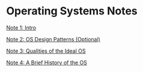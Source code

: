 # Operating Systems Notes

[Note 1: Intro](CS162_Note_1__Intro.pdf)

[Note 2: OS Design Patterns (Optional)](CS162_Note_2__OS_Design_Patterns.pdf)

[Note 3: Qualities of the Ideal OS](CS162_Note_3__OS_Quality.pdf)

[Note 4: A Brief History of the OS](CS162_Note_4__A_Timeline_of_OS.pdf)
